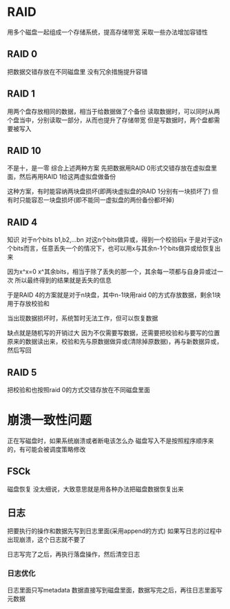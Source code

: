 # RAID
用多个磁盘一起组成一个存储系统，提高存储带宽
采取一些办法增加容错性

## RAID 0
把数据交错存放在不同磁盘里
没有冗余措施提升容错

## RAID 1
用两个盘存放相同的数据，相当于给数据做了个备份
读取数据时，可以同时从两个盘当中，分别读取一部分，从而也提升了存储带宽
但是写数据时，两个盘都需要被写入

## RAID 10
不是十，是一零
综合上述两种方案
先把数据用RAID 0形式交错存放在虚拟盘里面，然后再用RAID 1给这两虚拟盘做备份

这种方案，有时能容纳两块盘损坏(即两块虚拟盘的RAID 1分别有一块损坏了)
但有时只能容忍一块盘损坏(即不能同一虚拟盘的两份备份都坏掉)

## RAID 4
知识
对于n个bits b1,b2,...bn
对这n个bits做异或，得到一个校验码x
于是对于这n个bits而言，任意丢失一个的情况下，也可以用x与其余n-1个bits做异或给恢复出来

因为x^x=0
x^其余bits，相当于除了丢失的那一个，其余每一项都与自身异或过一次
所以最终得到的结果就是丢失的信息

于是RAID 4的方案就是对于n块盘，其中n-1块用raid 0的方式存放数据，剩余1块用于存放校验和

当出现数据损坏时，系统暂时无法工作，但可以恢复数据

缺点就是随机写的开销过大
因为不仅需要写数据，还需要把校验和与要写的位置原来的数据读出来，校验和先与原数据做异或(清除掉原数据)，再与新数据异或，然后写回

## RAID 5
把校验和也按照raid 0的方式交错存放在不同磁盘里面


# 崩溃一致性问题
正在写磁盘时，如果系统崩溃或者断电该怎么办
磁盘写入不是按照程序顺序来的，有可能会被调度策略修改

## FSCk
磁盘恢复
没太细说，大致意思就是用各种办法把磁盘数据恢复出来

## 日志
把要执行的操作和数据先写到日志里面(采用append的方式)
如果写日志的过程中出现崩溃，这个日志就不要了

日志写完了之后，再执行落盘操作，然后清空日志

### 日志优化
日志里面只写metadata
数据直接写到磁盘里面，数据写完之后，再往日志里面写元数据

